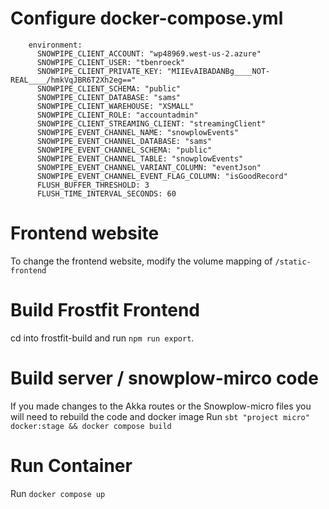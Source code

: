 # Configure docker-compose.yml
```
    environment:
      SNOWPIPE_CLIENT_ACCOUNT: "wp48969.west-us-2.azure"
      SNOWPIPE_CLIENT_USER: "tbenroeck"
      SNOWPIPE_CLIENT_PRIVATE_KEY: "MIIEvAIBADANBg____NOT-REAL____/hmkVqJBR6T2Xh2eg=="
      SNOWPIPE_CLIENT_SCHEMA: "public"
      SNOWPIPE_CLIENT_DATABASE: "sams"
      SNOWPIPE_CLIENT_WAREHOUSE: "XSMALL"
      SNOWPIPE_CLIENT_ROLE: "accountadmin"
      SNOWPIPE_CLIENT_STREAMING_CLIENT: "streamingClient"
      SNOWPIPE_EVENT_CHANNEL_NAME: "snowplowEvents"
      SNOWPIPE_EVENT_CHANNEL_DATABASE: "sams"
      SNOWPIPE_EVENT_CHANNEL_SCHEMA: "public"
      SNOWPIPE_EVENT_CHANNEL_TABLE: "snowplowEvents"
      SNOWPIPE_EVENT_CHANNEL_VARIANT_COLUMN: "eventJson"
      SNOWPIPE_EVENT_CHANNEL_EVENT_FLAG_COLUMN: "isGoodRecord"
      FLUSH_BUFFER_THRESHOLD: 3
      FLUSH_TIME_INTERVAL_SECONDS: 60
```

# Frontend website
To change the frontend website, modify the volume mapping of `/static-frontend`

# Build Frostfit Frontend
cd into frostfit-build and run `npm run export`.

# Build server / snowplow-mirco code
If you made changes to the Akka routes or the Snowplow-micro files you will need to rebuild the code and docker image
Run `sbt "project micro" docker:stage && docker compose build`

# Run Container
 Run `docker compose up`
